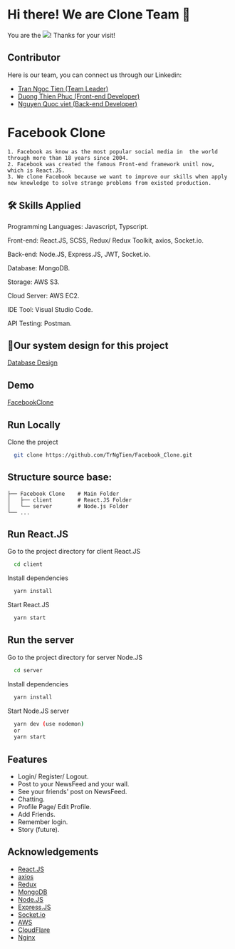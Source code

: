 
# Hi there! We are Clone Team 👋

You are the ![](https://visitor-badge.glitch.me/badge?page_id=TrNgTien.Facebook_Clone)! Thanks for your visit!

## Contributor
Here is our team, you can connect us through our Linkedin:
- [Tran Ngoc Tien (Team Leader)](https://www.linkedin.com/in/trngtien/)
- [Duong Thien Phuc (Front-end Developer)](https://www.linkedin.com/in/phucduongthien/)
- [Nguyen Quoc viet (Back-end Developer)](https://www.linkedin.com/in/viet-nguyen-4b6391195/)
# Facebook Clone

    1. Facebook as know as the most popular social media in  the world through more than 18 years since 2004.
    2. Facebook was created the famous Front-end framework unitl now, which is React.JS.
    3. We clone Facebook because we want to improve our skills when apply new knowledge to solve strange problems from existed production.




## 🛠 Skills Applied
Programming Languages: Javascript, Typscript.

Front-end: React.JS, SCSS, Redux/ Redux Toolkit, axios, Socket.io.

Back-end:  Node.JS, Express.JS, JWT, Socket.io.

Database: MongoDB.

Storage: AWS S3.

Cloud Server: AWS EC2.

IDE Tool: Visual Studio Code.

API Testing: Postman.



## 🔗Our system design for this project

[Database Design](https://app.diagrams.net/#G1jOkO6GnPS2UvqOe3rX46RnKTnSuKjA1w)

## Demo

[FacebookClone](https://fbclone.iuweb.online)


## Run Locally

Clone the project

```bash
  git clone https://github.com/TrNgTien/Facebook_Clone.git
```
## Structure source base:

    ├── Facebook Clone    # Main Folder
    │   ├── client        # React.JS Folder
    │   └── server        # Node.js Folder
    └── ...

## Run React.JS

Go to the project directory for client React.JS



```bash
  cd client
```

Install dependencies

```bash
  yarn install
```
Start React.JS 

```bash
  yarn start
```

## Run the server

Go to the project directory for server Node.JS

```bash
  cd server
```

Install dependencies

```bash
  yarn install
```

Start Node.JS server

```bash
  yarn dev (use nodemon) 
  or
  yarn start
```

## Features

- Login/ Register/ Logout.
- Post to your NewsFeed and your wall. 
- See your friends' post on NewsFeed.
- Chatting.
- Profile Page/ Edit Profile.
- Add Friends.
- Remember login.
- Story (future).


## Acknowledgements
- [React.JS](https://reactjs.org/)
- [axios](https://axios-http.com/docs/intro)
- [Redux](https://redux.js.org/)
- [MongoDB](https://www.mongodb.com/)
- [Node.JS](https://nodejs.org/en/) 
- [Express.JS](https://expressjs.com/)
- [Socket.io](https://socket.io/)
- [AWS](https://aws.amazon.com/)
- [CloudFlare](https://dash.cloudflare.com/login)
- [Nginx](https://www.nginx.com/)
